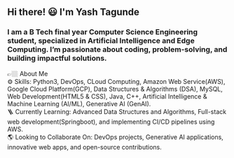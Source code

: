 ## Hi there! 😃 I'm Yash Tagunde
### I am a B Tech final year Computer Science Engineering student, specialized in Artificial Intelligence and Edge Computing. I’m passionate about coding, problem-solving, and building impactful solutions.

👉🏼 About Me <br>
⚙ Skills: Python3, DevOps, CLoud Computing, Amazon Web Service(AWS), Google Cloud Platform(GCP), Data Structures & Algorithms (DSA), MySQL, Web Development(HTML5 & CSS), Java, C++, Artificial Intelligence & Machine Learning (AI/ML), Generative AI (GenAI). <br>
🪜 Currently Learning: Advanced Data Structures and Algorithms, Full-stack web development(Springboot), and implementing CI/CD pipelines using AWS. <br>
🌎 Looking to Collaborate On: DevOps projects, Generative AI applications, innovative web apps, and open-source contributions. <br>
<!--


- 🔭 I’m currently working on ...
- 🌱 I’m currently learning ...
- 👯 I’m looking to collaborate on ...
- 🤔 I’m looking for help with ...
- 💬 Ask me about ...
- 📫 How to reach me: ...
- 😄 Pronouns: ...
- ⚡ Fun fact: ...
-->
